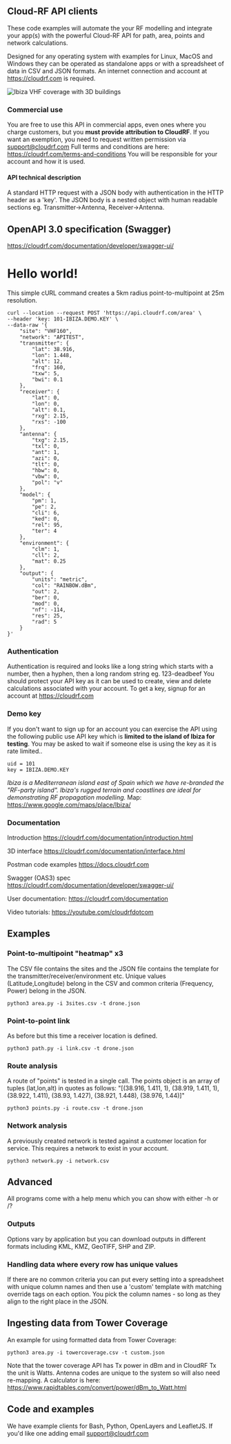 ## Cloud-RF API clients
These code examples will automate the your RF modelling and integrate your app(s) with the powerful Cloud-RF API for path, area, points and network calculations.

Designed for any operating system with examples for Linux, MacOS and Windows they can be operated as standalone apps or with a spreadsheet of data in CSV and JSON formats.
An internet connection and account at https://cloudrf.com is required.

![Ibiza VHF coverage with 3D buildings ](https://cloudrf.com/files/ibiza.vhf.jpg)
### Commercial use
You are free to use this API in commercial apps, even ones where you charge customers, but you **must provide attribution to CloudRF**. If you want an exemption, you need to request written permission via support@cloudrf.com
Full terms and conditions are here: https://cloudrf.com/terms-and-conditions
You will be responsible for your account and how it is used.

####  API technical description
A standard HTTP request with a JSON body with authentication in the HTTP header as a 'key'. The JSON body is a nested object with human readable sections eg. Transmitter->Antenna, Receiver->Antenna.

## OpenAPI 3.0 specification (Swagger)
https://cloudrf.com/documentation/developer/swagger-ui/

# Hello world!
This simple cURL command creates a 5km radius point-to-multipoint at 25m resolution.  

    curl --location --request POST 'https://api.cloudrf.com/area' \
    --header 'key: 101-IBIZA.DEMO.KEY' \
    --data-raw '{
        "site": "VHF160",
        "network": "APITEST",
        "transmitter": {
            "lat": 38.916,
            "lon": 1.448,
            "alt": 12,
            "frq": 160,
            "txw": 5,
            "bwi": 0.1
        },
        "receiver": {
            "lat": 0,
            "lon": 0,
            "alt": 0.1,
            "rxg": 2.15,
            "rxs": -100
        },
        "antenna": {
            "txg": 2.15,
            "txl": 0,
            "ant": 1,
            "azi": 0,
            "tlt": 0,
            "hbw": 0,
            "vbw": 0,
            "pol": "v"
        },
        "model": {
            "pm": 1,
            "pe": 2,
            "cli": 6,
            "ked": 0,
            "rel": 95,
            "ter": 4
        },
        "environment": {
            "clm": 1,
            "cll": 2,
            "mat": 0.25
        },
        "output": {
            "units": "metric",
            "col": "RAINBOW.dBm",
            "out": 2,
            "ber": 0,
            "mod": 0,
            "nf": -114,
            "res": 25,
            "rad": 5
        }
    }'

### Authentication
Authentication is required and looks like a long string which starts with a number, then a hyphen, then a long random string eg. 123-deadbeef
You should protect your API key as it can be used to create, view and delete calculations associated with your account.
To get a key, signup for an account at https://cloudrf.com

### Demo key
If you don't want to sign up for an account you can exercise the API using the following public use API key which is **limited to the island of Ibiza for testing**. You may be asked to wait if someone else is using the key as it is rate limited..

    uid = 101
    key = IBIZA.DEMO.KEY

*Ibiza is a Mediterranean island east of Spain which we have re-branded the "RF-party island". Ibiza's rugged terrain and coastlines are ideal for demonstrating RF propagation modelling.*
Map: https://www.google.com/maps/place/Ibiza/

### Documentation
Introduction https://cloudrf.com/documentation/introduction.html

3D interface https://cloudrf.com/documentation/interface.html

Postman code examples https://docs.cloudrf.com

Swagger (OAS3) spec https://cloudrf.com/documentation/developer/swagger-ui/

User documentation: https://cloudrf.com/documentation

Video tutorials: https://youtube.com/cloudrfdotcom

## Examples

### Point-to-multipoint "heatmap"  x3
The CSV file contains the sites and the JSON file contains the template for the transmitter/receiver/environment etc. Unique values (Latitude,Longitude) belong in the CSV and common criteria (Frequency, Power) belong in the JSON.

    python3 area.py -i 3sites.csv -t drone.json

### Point-to-point link
As before but this time a receiver location is defined.

    python3 path.py -i link.csv -t drone.json
    
### Route analysis 
A route of "points" is tested in a single call. The points object is an array of tuples (lat,lon,alt) in quotes as follows:
"[(38.916, 1.411, 1), (38.919, 1.411, 1), (38.922, 1.411), (38.93, 1.427), (38.921, 1.448), (38.976, 1.44)]"

    python3 points.py -i route.csv -t drone.json
    
### Network analysis
A previously created network is tested against a customer location for service.
This requires a network to exist in your account.

    python3 network.py -i network.csv
    
## Advanced
All programs come with a help menu which you can show with either -h or /?

### Outputs
Options vary by application but you can download outputs in different formats including KML, KMZ, GeoTIFF, SHP and ZIP.

### Handling data where every row has unique values
If there are no common criteria you can put every setting into a spreadsheet with unique column names and then use a 'custom' template with matching override tags on each option. You pick the column names - so long as they align to the right place in the JSON.

## Ingesting data from Tower Coverage

An example for using formatted data from Tower Coverage:

    python3 area.py -i towercoverage.csv -t custom.json

Note that the tower coverage API has Tx power in dBm and in CloudRF Tx the unit is Watts. Antenna codes are unique to the system so will also need re-mapping.
A calculator is here: https://www.rapidtables.com/convert/power/dBm_to_Watt.html

## Code and examples

We have example clients for Bash, Python, OpenLayers and LeafletJS.
If you'd like one adding email support@cloudrf.com


